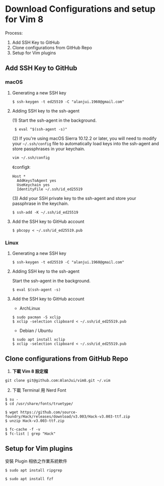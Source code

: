 # Download Configurations and setup for Vim 8

Process:

1.  Add SSH Key to GitHub
2.  Clone configurations from GitHub Repo
3.  Setup for Vim plugins

## Add SSH Key to GitHub

### macOS

1.  Generating a new SSH key

    ```
    $ ssh-keygen -t ed25519 -C "alanjui.1960@gmail.com"
    ```

2.  Adding SSH key to the ssh-agent

    (1) Start the ssh-agent in the background.

         $ eval "$(ssh-agent -s)"

    (2) If you're using macOS Sierra 10.12.2 or later, you will need to modify your `~/.ssh/config` file to automatically load keys into the ssh-agent and store passphrases in your keychain.

        vim ~/.ssh/config

    《config》:

        Host *
          AddKeysToAgent yes
          UseKeychain yes
          IdentityFile ~/.ssh/id_ed25519

    (3) Add your SSH private key to the ssh-agent and store your passphrase in the keychain.

        $ ssh-add -K ~/.ssh/id_ed25519

3.  Add the SSH key to GitHub account

    ```
    $ pbcopy < ~/.ssh/id_ed25519.pub
    ```

### Linux

1.  Generating a new SSH key

        $ ssh-keygen -t ed25519 -C "alanjui.1960@gmail.com"

2.  Adding SSH key to the ssh-agent

    Start the ssh-agent in the background.

        $ eval $(ssh-agent -s)

3.  Add the SSH key to GitHub account

    - ArchLinux

    ```
    $ sudo pacman -S xclip
    $ xclip -selection clipboard < ~/.ssh/id_ed25519.pub
    ```

    - Debian / Ubuntu

    ```
    $ sudo apt install xclip
    $ xclip -selection clipboard < ~/.ssh/id_ed25519.pub
    ```

## Clone configurations from GitHub Repo

1.  **下載 Vim 8 設定檔**

```
git clone git@github.com:AlanJui/vim8.git ~/.vim
```

2. 下載 Terminal 用 Nerd Font

```
$ su -
$ cd /usr/share/fonts/truetype/

$ wget https://github.com/source-foundry/Hack/releases/download/v3.003/Hack-v3.003-ttf.zip
$ unzip Hack-v3.003-ttf.zip

$ fc-cache -f -v
$ fc-list | grep "Hack"
```

## Setup for Vim plugins

安裝 Plugin 相依之作業系統軟件

```
$ sudo apt install ripgrep

$ sudo apt install fzf
```

